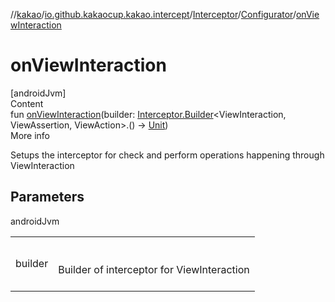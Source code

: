 //[kakao](../../../../index.md)/[io.github.kakaocup.kakao.intercept](../../index.md)/[Interceptor](../index.md)/[Configurator](index.md)/[onViewInteraction](on-view-interaction.md)



# onViewInteraction  
[androidJvm]  
Content  
fun [onViewInteraction](on-view-interaction.md)(builder: [Interceptor.Builder](../-builder/index.md)<ViewInteraction, ViewAssertion, ViewAction>.() -> [Unit](https://kotlinlang.org/api/latest/jvm/stdlib/kotlin/-unit/index.html))  
More info  


Setups the interceptor for check and perform operations happening through ViewInteraction



## Parameters  
  
androidJvm  
  
| | |
|---|---|
| <a name="io.github.kakaocup.kakao.intercept/Interceptor.Configurator/onViewInteraction/#kotlin.Function1[io.github.kakaocup.kakao.intercept.Interceptor.Builder[androidx.test.espresso.ViewInteraction,androidx.test.espresso.ViewAssertion,androidx.test.espresso.ViewAction],kotlin.Unit]/PointingToDeclaration/"></a>builder| <a name="io.github.kakaocup.kakao.intercept/Interceptor.Configurator/onViewInteraction/#kotlin.Function1[io.github.kakaocup.kakao.intercept.Interceptor.Builder[androidx.test.espresso.ViewInteraction,androidx.test.espresso.ViewAssertion,androidx.test.espresso.ViewAction],kotlin.Unit]/PointingToDeclaration/"></a><br><br>Builder of interceptor for ViewInteraction<br><br>|
  
  



